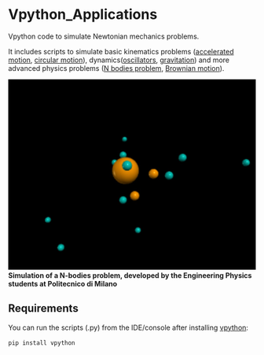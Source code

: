 # Vpython_Applications
Vpython code to simulate Newtonian mechanics problems. 

It includes scripts to simulate basic kinematics problems ([accelerated motion], [circular motion]), dynamics([oscillators], [gravitation]) and more advanced physics problems ([N bodies problem], [Brownian motion]).

![Download animation](https://github.com/andreabassi78/Vpython_Applications/raw/master/demo_video/image.jpg)  
**Simulation  of a N-bodies problem, developed by the Engineering Physics students at Politecnico di Milano**

## Requirements
You can run the scripts (.py) from the IDE/console after installing [vpython]:

    pip install vpython

[accelerated motion]: https://github.com/andreabassi78/Vpython_Applications/blob/master/simple_motion.py
[circular motion]: https://github.com/andreabassi78/Vpython_Applications/blob/master/simple_circular_motion.py
[oscillators]: https://github.com/andreabassi78/Vpython_Applications/blob/master/simple_oscillator.py
[gravitation]: https://github.com/andreabassi78/Vpython_Applications/blob/master/simple_gravitation.py
[N bodies problem]: https://github.com/andreabassi78/Vpython_Applications/blob/master/N_bodies_problem.py
[Brownian motion]: https://github.com/andreabassi78/Vpython_Applications/blob/master/colliding_masses.py
[Download animation]: https://github.com/andreabassi78/Vpython_Applications/raw/master/demo_video/N_bodies_problem.mp4
[vpython]: https://vpython.org/